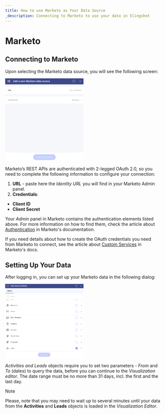 ```yaml
---
title: How to use Marketo as Your Data Source
_description: Connecting to Marketo to use your data in Slingshot
---
```


# Marketo 

## Connecting to Marketo 

Upon selecting the Marketo data source, you will see the following screen:

<img src="images/add-marketo-as-data-source.png" alt="Data source connection configuring screen" class="responsive-img" width="50%"/>

Marketo’s REST APIs are authenticated with 2-legged OAuth 2.0, so you need to complete the following information to configure your connection:

1. **URL** - paste here the *Identity URL* you will find in your Marketo Admin panel. 
2. **Credentials**:
- **Client ID** 
-  **Client Secret**

Your *Admin* panel in Marketo contains the authentication elements listed above. For more information on how to find them, check the article about [Authentication](https://developers.marketo.com/rest-api/authentication/) in Marketo's documentation. 

If you need details about how to create the OAuth credentials you need from Marketo to connect, see the article about [Custom Services](https://developers.marketo.com/rest-api/custom-services/?_fsi=oP2ZRHsM) in Marketo's docs. 

## Setting Up Your Data

After logging in, you can set up your Marketo data in the following dialog:

<img src="images/marketo-objects.png" alt="Setting up the revenue" class="responsive-img" width="50%"/>

**Activities* and *Leads** objects require you to set two parameters - *From* and *To* (dates) to query the data, before you can continue to the *Visualization editor*. The date range must be no more than 31 days, incl. the first and the last day. 

> [!NOTE]
> Please, note that you may need to wait up to several minutes until your data from the **Activities** and **Leads** objects is loaded in the *Visualization Editor*.  
